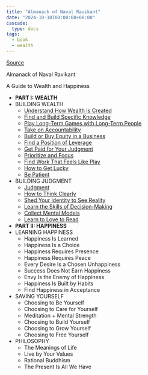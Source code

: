 ```yaml
---
title: "Almanack of Naval Ravikant"
date: "2024-10-10T00:00:00+08:00"
cascade:
  type: docs
tags:
  - book
  - wealth
---
```


[Source](https://www.navalmanack.com/almanack-of-naval-ravikant/table-of-contents)

Almanack of Naval Ravikant

A Guide to Wealth and Happiness

- **PART I: WEALTH**
- BUILDING WEALTH
  - [Understand How Wealth Is Created](1-1-01-understanding-how-wealth-is-created)
  - [Find and Build Specific Knowledge](1-1-02-find-and-build-specific-knowledge)
  - [Play Long-Term Games with Long-Term People](1-1-03-play-long-term-games-with-long-term-people)
  - [Take on Accountability](1-1-04-take-on-accountability)
  - [Build or Buy Equity in a Business](1-1-05-build-or-buy-equity-in-a-business)
  - [Find a Position of Leverage](1-1-06-find-a-position-of-leverage)
  - [Get Paid for Your Judgment](1-1-07-get-paid-for-your-judgment)
  - [Prioritize and Focus](1-1-08-prioritize-and-focus)
  - [Find Work That Feels Like Play](1-1-09-find-work-that-feels-like-play)
  - [How to Get Lucky](1-1-10-how-to-get-lucky)
  - [Be Patient](1-1-11-be-patient)
- BUILDING JUDGMENT
  - [Judgment](1-2-01-judgment)
  - [How to Think Clearly](1-2-02-how-to-think-clearly)
  - [Shed Your Identity to See Reality](1-2-03-shed-your-identity-to-see-reality)
  - [Learn the Skills of Decision-Making](1-2-04-learn-the-skills-of-decision-making)
  - [Collect Mental Models](1-2-05-collect-mental-models)
  - [Learn to Love to Read](1-2-06-learn-to-love-to-read)
- **PART II: HAPPINESS**
- LEARNING HAPPINESS
  - Happiness Is Learned
  - Happiness Is a Choice
  - Happiness Requires Presence
  - Happiness Requires Peace
  - Every Desire Is a Chosen Unhappiness
  - Success Does Not Earn Happiness
  - Envy Is the Enemy of Happiness
  - Happiness Is Built by Habits
  - Find Happiness in Acceptance
- SAVING YOURSELF
  - Choosing to Be Yourself
  - Choosing to Care for Yourself
  - Meditation + Mental Strength
  - Choosing to Build Yourself
  - Choosing to Grow Yourself
  - Choosing to Free Yourself
- PHILOSOPHY
  - The Meanings of Life
  - Live by Your Values
  - Rational Buddhism
  - The Present Is All We Have
